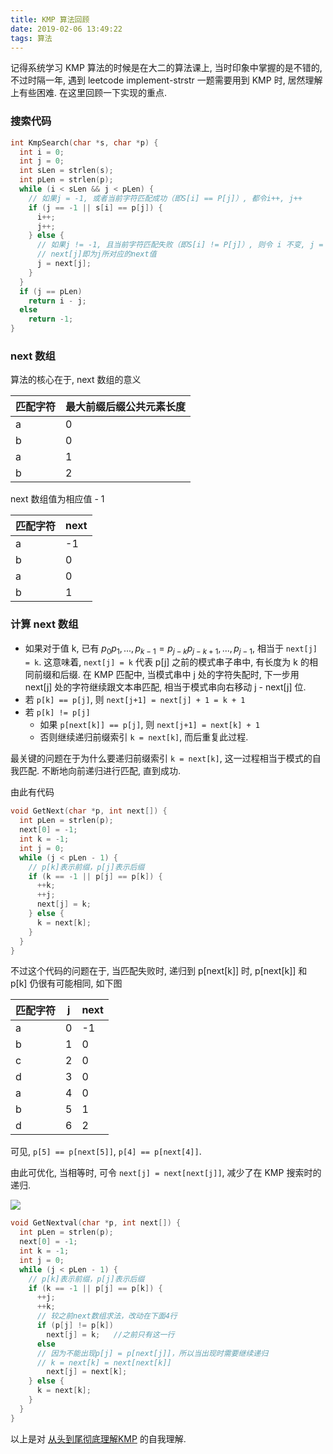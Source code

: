 ```yaml
---
title: KMP 算法回顾
date: 2019-02-06 13:49:22
tags: 算法
---
```


记得系统学习 KMP 算法的时候是在大二的算法课上, 当时印象中掌握的是不错的, 不过时隔一年, 遇到 leetcode  implement-strstr 一题需要用到 KMP 时, 居然理解上有些困难. 在这里回顾一下实现的重点.

### 搜索代码

```c++
int KmpSearch(char *s, char *p) {
  int i = 0;
  int j = 0;
  int sLen = strlen(s);
  int pLen = strlen(p);
  while (i < sLen && j < pLen) {
    // 如果j = -1, 或者当前字符匹配成功（即S[i] == P[j]）, 都令i++, j++
    if (j == -1 || s[i] == p[j]) {
      i++;
      j++;
    } else {
      // 如果j != -1, 且当前字符匹配失败（即S[i] != P[j]）, 则令 i 不变, j = next[j]
      // next[j]即为j所对应的next值
      j = next[j];
    }
  }
  if (j == pLen)
    return i - j;
  else
    return -1;
}
```
<!-- more -->
### next 数组

算法的核心在于, next 数组的意义

| 匹配字符 | 最大前缀后缀公共元素长度 |
| -------- | ------------------------ |
| a        | 0                        |
| b        | 0                        |
| a        | 1                        |
| b        | 2                        |

next 数组值为相应值 - 1

| 匹配字符 | next |
| -------- | ---- |
| a        | -1   |
| b        | 0    |
| a        | 0    |
| b        | 1    |

### 计算 next 数组

- 如果对于值 k, 已有 $p_0 p_1, ..., p_{k-1} = p_{j-k} p_{j-k+1}, ..., p_{j-1}​$, 相当于 `next[j] = k`.  这意味着, `next[j] = k` 代表 p[j] 之前的模式串子串中, 有长度为 k 的相同前缀和后缀. 在 KMP 匹配中, 当模式串中 j 处的字符失配时, 下一步用 next[j] 处的字符继续跟文本串匹配, 相当于模式串向右移动 j - next[j] 位. 
- 若 `p[k] == p[j]`, 则 `next[j+1] = next[j] + 1 = k + 1`
- 若 `p[k] != p[j]​`
  - 如果 `p[next[k]] == p[j]`​, 则 `next[j+1] = next[k] + 1`
  - 否则继续递归前缀索引 `k = next[k]`, 而后重复此过程.

最关键的问题在于为什么要递归前缀索引 `k = next[k]`, 这一过程相当于模式的自我匹配. 不断地向前递归进行匹配, 直到成功.

由此有代码

```c++
void GetNext(char *p, int next[]) {
  int pLen = strlen(p);
  next[0] = -1;
  int k = -1;
  int j = 0;
  while (j < pLen - 1) {
    // p[k]表示前缀，p[j]表示后缀  
    if (k == -1 || p[j] == p[k]) {
      ++k;
      ++j;
      next[j] = k;
    } else {
      k = next[k];
    }
  }
}  
```

不过这个代码的问题在于, 当匹配失败时, 递归到 p[next[k]] 时, p[next[k]] 和 p[k] 仍很有可能相同, 如下图

| 匹配字符 | j    | next |
| -------- | ---- | ---- |
| a        | 0    | -1   |
| b        | 1    | 0    |
| c        | 2    | 0    |
| d        | 3    | 0    |
| a        | 4    | 0    |
| b        | 5    | 1    |
| d        | 6    | 2    |

可见, `p[5] == p[next[5]]`, `p[4] == p[next[4]]`.

由此可优化, 当相等时, 可令 `next[j] = next[next[j]]`, 减少了在 KMP 搜索时的递归.

![](2019-02-06-KMP\next_array_optimize.jpg)

```c++
void GetNextval(char *p, int next[]) {
  int pLen = strlen(p);
  next[0] = -1;
  int k = -1;
  int j = 0;
  while (j < pLen - 1) {
    // p[k]表示前缀，p[j]表示后缀    
    if (k == -1 || p[j] == p[k]) {
      ++j;
      ++k;
      // 较之前next数组求法，改动在下面4行  
      if (p[j] != p[k])
        next[j] = k;   //之前只有这一行  
      else
      // 因为不能出现p[j] = p[next[j]]，所以当出现时需要继续递归
      // k = next[k] = next[next[k]]  
        next[j] = next[k];
    } else {
      k = next[k];
    }
  }
}
```

以上是对 [从头到尾彻底理解KMP](http://wiki.jikexueyuan.com/project/kmp-algorithm/define.html) 的自我理解.

